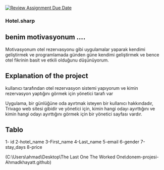 [![Review Assignment Due Date](https://classroom.github.com/assets/deadline-readme-button-24ddc0f5d75046c5622901739e7c5dd533143b0c8e959d652212380cedb1ea36.svg)](https://classroom.github.com/a/uelKf0-p)


### Hotel.sharp

## benim motivasyonum ....
Motivasyonum otel rezervasyonu gibi uygulamalar yaparak kendimi geliştirmek ve programlamada günden güne kendimi geliştirmek ve bence otel fikrinin basit ve etkili olduğunu düşünüyorum.


## Explanation of the project 
kullanıcı tarafından otel rezervasyon sistemi yapıyorum ve kimin rezervasyon yaptığını görmek için yönetici tarafı var

Uygulama, bir günlüğüne oda ayırtmak isteyen bir kullanıcı hakkındadır, Trivago web sitesi gibidir ve yönetici için, kimin hangi odayı ayırttığını ve kimin hangi odayı ayırttığını görmek için bir yönetici sayfası vardır.

## Tablo 
1- id
2-hotel_name
3-First_name
4-Last_name 
5-email
6-gender
7-stay_days
8-price

(C:\Users\ahmad\Desktop\The Last One The Worked One\donem-projesi-Ahmadkhayatt\.github)


